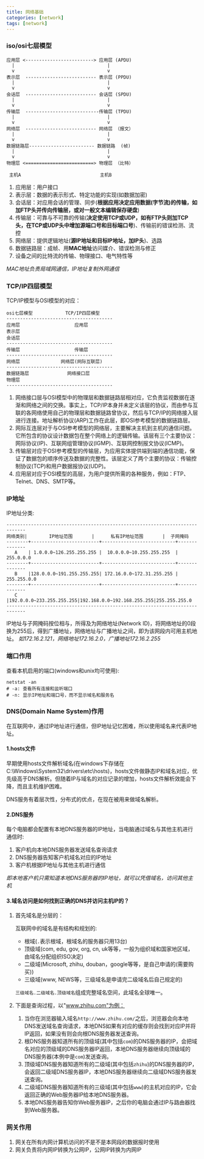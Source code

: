 ```yaml
---
title: 网络基础
categories: [network]
tags: [network]
---
```


### iso/osi七层模型

    应用层 <-------------------------> 应用层 (APDU)
      |                                  |
      v                                  v 
    表示层  -------------------------- 表示层 (PPDU)
      |                                  |
      v                                  v 
    会话层  -------------------------- 会话层 (SPDU)
      |                                  |
      v                                  v 
    传输层  ---------------------------传输层 (TPDU)
      |                                  |
      v                                  v 
    网络层  -------------------------- 网络层 （报文）
      |                                  |
      v                                  v 
    数据链路层------------------------ 数据链路  (帧)
      |                                  |
      v                                  v 
    物理层 <=========================> 物理层 （比特）

     主机A                             主机B

1. 应用层：用户接口
2. 表示层：数据的表示形式、特定功能的实现(如数据加密)
3. 会话层：对应用会话的管理、同步(**根据应用决定应用数据(字节流)的传输，如加FTP头并传向传输层，或对一般文本编辑保存硬盘**)
4. 传输层：可靠与不可靠的传输(**决定使用TCP或UDP，如有FTP头则加TCP头，在TCP或UDP头中增加源端口号和目标端口号**)、传输前的错误检测、流控
5. 网络层：提供逻辑地址(**源IP地址和目标IP地址，加IP头**)、选路
6. 数据链路层：成帧、用**MAC地址**访问媒介、错误检测与修正
7. 设备之间的比特流的传输、物理接口、电气特性等

*MAC地址负责局域网通信，IP地址复制外网通信*

### TCP/IP四层模型

TCP/IP模型与OSI模型的对应：

    osi七层模型            TCP/IP四层模型
    ---------------------------------------
    应用层                    应用层
    表示层                  
    会话层                  
    ---------------------------------------
    传输层                    传输层
    ---------------------------------------
    网络层               网络层(网际互联层)
    ---------------------------------------
    数据链路层              网络接口层
    物理层                  
    ---------------------------------------

1. 网络接口层与OSI模型中的物理层和数据链路层相对应，它负责监视数据在逐渐和网络之间的交换。事实上，TCP/IP本身并未定义该层的协议，而由参与互联的各网络使用自己的物理层和数据链路曾协议，然后与TCP/IP的网络接入层进行连接。地址解析协议(ARP)工作在此层，即OSI参考模型的数据链路层。
2. 网际互连层对于与OSI参考模型的网络层，主要解决主机到主机的通信问题。它所包含的协议设计数据包在整个网络上的逻辑传输。该层有三个主要协议：网际协议(IP)、互联网组管理协议(IGMP)、互联网控制报文协议(ICMP)。
3. 传输层对应于OSI参考模型的传输层，为应用实体提供端到端的通信功能，保证了数据包的顺序传送及数据的完整性。该层定义了两个主要的协议：传输控制协议(TCP)和用户数据报协议(UDP)。
4. 应用层对应于OSI模型的高层，为用户提供所需的各种服务，例如：FTP、Telnet、DNS、SMTP等。

### IP地址

IP地址分类:

    -----------------------------------------------------------------------------
    网络类别|        IP地址范围       |      私有IP地址范围       |  子网掩码
    --------+-------------------------+---------------------------+--------------
       A    | 1.0.0.0~126.255.255.255 |  10.0.0.0~10.255.255.255  |  255.0.0.0
    --------+-------------------------+---------------------------+--------------
       B    |128.0.0.0~191.255.255.255| 172.16.0.0~172.31.255.255 | 255.255.0.0
    --------+-------------------------+---------------------------+--------------
       C    |192.0.0.0~233.255.255.255|192.168.0.0~192.168.255.255|255.255.255.0
    -----------------------------------------------------------------------------

IP地址与子网掩码按位相与，所得及为网络地址(Network ID)，将网络地址的0段换为255后，得到广播地址，网络地址与广播地址之间，即为该网段内可用主机地址。
*如172.16.2.121，网络地址172.16.2.0，广播地址172.16.2.255*

### 端口作用

查看本机启用的端口(windows和unix均可使用):

    netstat -an
    # -a: 查看所有连接和监听端口
    # -n: 显示IP地址和端口号，而不显示域名和服务名

### DNS(Domain Name System)作用

在互联网中，通过IP地址进行通信，但IP地址记忆困难，所以使用域名来代表IP地址。

#### 1.hosts文件

早期使用hosts文件解析域名(在windows下存储在C:\Windows\System32\drivers\etc\hosts)，hosts文件做静态IP和域名对应，优先级高于DNS解析。但随着IP与域名的对应记录的增加，hosts文件解析效能会下降，而且主机维护困难。

DNS服务有着层次性，分布式的优点，在现在被用来做域名解析。

#### 2.DNS服务

每个电脑都会配置有本地DNS服务器的IP地址，当电脑通过域名与其他主机进行通信时:

1. 客户机向本地DNS服务器发送域名查询请求
2. DNS服务器告知客户机域名对应的IP地址
3. 客户机根据IP地址与其他主机进行通信

*即本地客户机只需知道本地DNS服务器的IP地址，就可以凭借域名，访问其他主机*

#### 3.域名访问是如何找到正确的DNS并访问主机IP的？

1. 首先域名是分层的：

    互联网中的域名是有结构和规划的:

    * 根域(`.`表示根域，根域名的服务器只用13台)
    * 顶级域(com, edu, gov, org, cn, uk等等，一般为组织域和国家地区域，由域名分配组织ISO决定)
    * 二级域(Microsoft, zhihu, douban，google等等，是自己申请的(需要购买))
    * 三级域(www, NEWS等，三级域名是申请完二级域名后自己规定的)
    
    `三级域名.二级域名.顶级域名`组成完整域名空间，此域名全球唯一。

2. 下面是查询过程，以"www.zhihu.com"为例：

    1. 当你在浏览器输入域名`http://www.zhihu.com/`之后，浏览器会向本地DNS发送域名查询请求，本地DNS如果有对应的缓存则会找到对应IP并将IP返回，如果没有则会向根DNS服务器发送查询。
    2. 根DNS服务器知道所有的顶级域(其中包括`com`)的DNS服务器的IP，会把域名对应的顶级域的DNS服务器IP返回，本地DNS服务器继续向顶级域的DNS服务器(本例中是`com`)发送查询。
    3. 顶级域DNS服务器知道所有的二级域(其中包括`zhihu`)的DNS服务器的IP，会返回二级域DNS服务器IP，本地DNS服务器继续向二级域DNS服务器发送查询。
    4. 二级域DNS服务器知道所有的三级域(其中包括`www`)的主机对应的IP，它会返回正确的Web服务器IP给本地DNS服务器。
    5. 本地DNS服务器告知你Web服务器IP，之后你的电脑会通过IP与路由器找到Web服务器。

### 网关作用

1. 网关在所有内网计算机访问的不是不是本网段的数据报时使用
2. 网关负责将内网IP转换为公网IP，公网IP转换为内网IP
